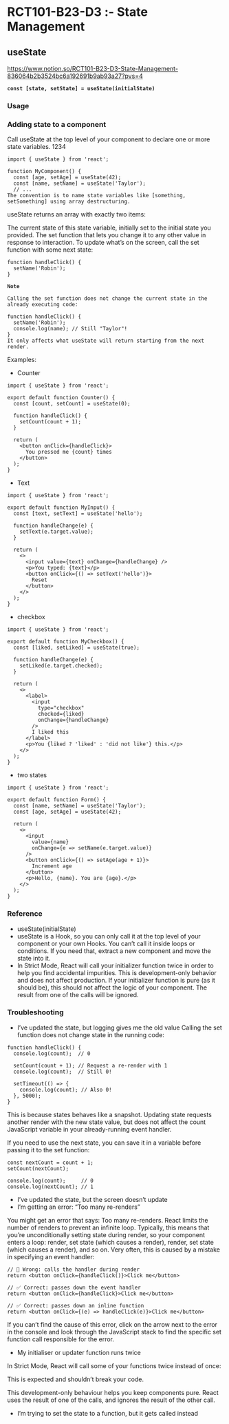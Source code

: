 # RCT101-B23-D3 :- State Management
## **useState**
https://www.notion.so/RCT101-B23-D3-State-Management-836064b2b3524bc6a192691b9ab93a27?pvs=4

**`const [state, setState] = useState(initialState)`**

### **Usage**

### **Adding state to a component**

Call useState at the top level of your component to declare one or more state variables.
1234
```
import { useState } from 'react';

function MyComponent() {
  const [age, setAge] = useState(42);
  const [name, setName] = useState('Taylor');
  // ...
The convention is to name state variables like [something, setSomething] using array destructuring.

```

useState returns an array with exactly two items:

The current state of this state variable, initially set to the initial state you provided. The set function that lets you change it to any other value in response to interaction. To update what’s on the screen, call the set function with some next state:

```
function handleClick() {
  setName('Robin');
}

```

**`Note`**

```
Calling the set function does not change the current state in the already executing code:

function handleClick() {
  setName('Robin');
  console.log(name); // Still "Taylor"!
}
It only affects what useState will return starting from the next render.

```

Examples:

- Counter

```
import { useState } from 'react';

export default function Counter() {
  const [count, setCount] = useState(0);

  function handleClick() {
    setCount(count + 1);
  }

  return (
    <button onClick={handleClick}>
      You pressed me {count} times
    </button>
  );
}

```

- Text

```
import { useState } from 'react';

export default function MyInput() {
  const [text, setText] = useState('hello');

  function handleChange(e) {
    setText(e.target.value);
  }

  return (
    <>
      <input value={text} onChange={handleChange} />
      <p>You typed: {text}</p>
      <button onClick={() => setText('hello')}>
        Reset
      </button>
    </>
  );
}

```

- checkbox

```
import { useState } from 'react';

export default function MyCheckbox() {
  const [liked, setLiked] = useState(true);

  function handleChange(e) {
    setLiked(e.target.checked);
  }

  return (
    <>
      <label>
        <input
          type="checkbox"
          checked={liked}
          onChange={handleChange}
        />
        I liked this
      </label>
      <p>You {liked ? 'liked' : 'did not like'} this.</p>
    </>
  );
}

```

- two states

```
import { useState } from 'react';

export default function Form() {
  const [name, setName] = useState('Taylor');
  const [age, setAge] = useState(42);

  return (
    <>
      <input
        value={name}
        onChange={e => setName(e.target.value)}
      />
      <button onClick={() => setAge(age + 1)}>
        Increment age
      </button>
      <p>Hello, {name}. You are {age}.</p>
    </>
  );
}

```

### **Reference**

- useState(initialState)
- useState is a Hook, so you can only call it at the top level of your component or your own Hooks. You can’t call it inside loops or conditions. If you need that, extract a new component and move the state into it.
- In Strict Mode, React will call your initializer function twice in order to help you find accidental impurities. This is development-only behavior and does not affect production. If your initializer function is pure (as it should be), this should not affect the logic of your component. The result from one of the calls will be ignored.

### **Troubleshooting**

- I’ve updated the state, but logging gives me the old value Calling the set function does not change state in the running code:

```
function handleClick() {
  console.log(count);  // 0

  setCount(count + 1); // Request a re-render with 1
  console.log(count);  // Still 0!

  setTimeout(() => {
    console.log(count); // Also 0!
  }, 5000);
}

```

This is because states behaves like a snapshot. Updating state requests another render with the new state value, but does not affect the count JavaScript variable in your already-running event handler.

If you need to use the next state, you can save it in a variable before passing it to the set function:

```
const nextCount = count + 1;
setCount(nextCount);

console.log(count);     // 0
console.log(nextCount); // 1

```

- I’ve updated the state, but the screen doesn’t update
- I’m getting an error: “Too many re-renders”

You might get an error that says: Too many re-renders. React limits the number of renders to prevent an infinite loop. Typically, this means that you’re unconditionally setting state during render, so your component enters a loop: render, set state (which causes a render), render, set state (which causes a render), and so on. Very often, this is caused by a mistake in specifying an event handler:

```
// 🚩 Wrong: calls the handler during render
return <button onClick={handleClick()}>Click me</button>

// ✅ Correct: passes down the event handler
return <button onClick={handleClick}>Click me</button>

// ✅ Correct: passes down an inline function
return <button onClick={(e) => handleClick(e)}>Click me</button>

```

If you can’t find the cause of this error, click on the arrow next to the error in the console and look through the JavaScript stack to find the specific set function call responsible for the error.

- My initialiser or updater function runs twice

In Strict Mode, React will call some of your functions twice instead of once:

This is expected and shouldn’t break your code.

This development-only behaviour helps you keep components pure. React uses the result of one of the calls, and ignores the result of the other call.

- I’m trying to set the state to a function, but it gets called instead